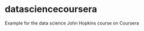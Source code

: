 datasciencecoursera
===================

Example for the data science John Hopkins course on Coursera
